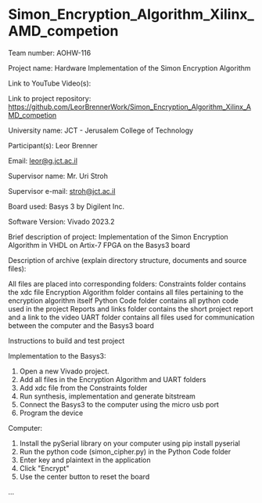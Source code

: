 # Simon_Encryption_Algorithm_Xilinx_AMD_competion

Team number: AOHW-116

Project name: Hardware Implementation of the Simon Encryption Algorithm

Link to YouTube Video(s): 

Link to project repository: https://github.com/LeorBrennerWork/Simon_Encryption_Algorithm_Xilinx_AMD_competion

 

University name: JCT - Jerusalem College of Technology

Participant(s): Leor Brenner

Email: leor@g.jct.ac.il

<copy above if necessary for each participant>

Supervisor name: Mr. Uri Stroh

Supervisor e-mail: stroh@jct.ac.il

 

Board used: Basys 3 by Digilent Inc.

Software Version: Vivado 2023.2

Brief description of project: Implementation of the Simon Encryption Algorithm in VHDL on Artix-7 FPGA on the Basys3 board

 

Description of archive (explain directory structure, documents and source files):

All files are placed into corresponding folders:
Constraints folder contains the xdc file
Encryption Algorithm folder contains all files pertaining to the encryption algorithm itself
Python Code folder contains all python code used in the project
Reports and links folder contains the short project report and a link to the video
UART folder contains all files used for communication between the computer and the Basys3 board

Instructions to build and test project

Implementation to the Basys3:
1. Open a new Vivado project.
2. Add all files in the Encryption Algorithm and UART folders
3. Add xdc file from the Constraints folder
4. Run synthesis, implementation and generate bitstream
5. Connect the Basys3 to the computer using the micro usb port
6. Program the device

Computer:
1. Install the pySerial library on your computer using pip install pyserial
2. Run the python code (simon_cipher.py) in the Python Code folder
3. Enter key and plaintext in the application
4. Click "Encrypt"
5. Use the center button to reset the board

...
